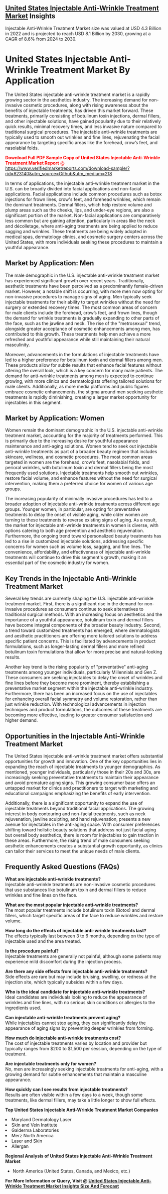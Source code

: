 <h2><a href="https://www.verifiedmarketreports.com/download-sample/?rid=823140&amp;utm_source=Github&amp;utm_medium=218" target="_blank">United States Injectable Anti-Wrinkle Treatment Market</a> Insights</h2><p>Injectable Anti-Wrinkle Treatment Market size was valued at USD 4.3 Billion in 2022 and is projected to reach USD 8.1 Billion by 2030, growing at a CAGR of 8.6% from 2024 to 2030.</p><p><h1>United States Injectable Anti-Wrinkle Treatment Market By Application</h1> <p>The United States injectable anti-wrinkle treatment market is a rapidly growing sector in the aesthetics industry. The increasing demand for non-invasive cosmetic procedures, along with rising awareness about the benefits of injectable treatments, has driven this market forward. These treatments, primarily consisting of botulinum toxin injections, dermal fillers, and other injectable solutions, have gained popularity due to their relatively quick results, minimal recovery times, and less invasive nature compared to traditional surgical procedures. The injectable anti-wrinkle treatments are typically used to smooth out wrinkles and fine lines, rejuvenating the facial appearance by targeting specific areas like the forehead, crow’s feet, and nasolabial folds. <p><span class=""><span style="color: #ff0000;"><strong>Download Full PDF Sample Copy of United States Injectable Anti-Wrinkle Treatment Market Report</strong> @ </span><a href="https://www.verifiedmarketreports.com/download-sample/?rid=823140&amp;utm_source=Github&amp;utm_medium=218" target="_blank">https://www.verifiedmarketreports.com/download-sample/?rid=823140&amp;utm_source=Github&amp;utm_medium=218</a></span></p> In terms of applications, the injectable anti-wrinkle treatment market in the U.S. can be broadly divided into facial applications and non-facial applications. Facial applications include common procedures such as botox injections for frown lines, crow's feet, and forehead wrinkles, which remain the dominant treatments. Dermal fillers, which help restore volume and plump areas such as the cheeks, lips, and under-eye regions, are also a significant portion of the market. Non-facial applications are comparatively less common but are gaining attention, particularly in areas like the neck and décolletage, where anti-aging treatments are being applied to reduce sagging and wrinkles. These treatments are being widely adopted in medical spas, dermatology clinics, and cosmetic surgery centers across the United States, with more individuals seeking these procedures to maintain a youthful appearance. <h2>Market by Application: Men</h2> <p>The male demographic in the U.S. injectable anti-wrinkle treatment market has experienced significant growth over recent years. Traditionally, aesthetic treatments have been perceived as a predominantly female-driven market. However, a notable shift is occurring, with more men now opting for non-invasive procedures to manage signs of aging. Men typically seek injectable treatments for their ability to target wrinkles without the need for surgery or extended recovery times. The most common areas of concern for male clients include the forehead, crow’s feet, and frown lines, though the demand for wrinkle treatments is gradually expanding to other parts of the face, such as the jawline and neck. The rise of the "metrosexual" trend, alongside greater acceptance of cosmetic enhancements among men, has contributed to this growth. These treatments help men achieve a more refreshed and youthful appearance while still maintaining their natural masculinity. <p>Moreover, advancements in the formulations of injectable treatments have led to a higher preference for botulinum toxin and dermal fillers among men. These products allow for subtle results that enhance facial features without altering the overall look, which is a key concern for many male patients. The demand for anti-wrinkle treatments among men is expected to continue growing, with more clinics and dermatologists offering tailored solutions for male clients. Additionally, as more media platforms and public figures embrace cosmetic enhancements, the stigma around men seeking aesthetic treatments is rapidly diminishing, creating a larger market opportunity for injectables in this segment.</p> <h2>Market by Application: Women</h2> <p>Women remain the dominant demographic in the U.S. injectable anti-wrinkle treatment market, accounting for the majority of treatments performed. This is primarily due to the increasing desire for youthful appearance maintenance and anti-aging solutions. Women tend to seek out injectable anti-wrinkle treatments as part of a broader beauty regimen that includes skincare, wellness, and cosmetic procedures. The most common areas targeted in women are the forehead, crow’s feet, nasolabial folds, and perioral wrinkles, with botulinum toxin and dermal fillers being the most frequently used solutions. Injectable treatments help smooth out wrinkles, restore facial volume, and enhance features without the need for surgical intervention, making them a preferred choice for women of various age groups. <p>The increasing popularity of minimally invasive procedures has led to a broader adoption of injectable anti-wrinkle treatments across different age groups. Younger women, in particular, are opting for preventative treatments to delay the onset of visible aging, while older women are turning to these treatments to reverse existing signs of aging. As a result, the market for injectable anti-wrinkle treatments in women is diverse, with options catering to both age prevention and aesthetic rejuvenation. Furthermore, the ongoing trend toward personalized beauty treatments has led to a rise in customized injectable solutions, addressing specific concerns for women such as volume loss, sagging, and fine lines. The convenience, affordability, and effectiveness of injectable anti-wrinkle treatments will continue to drive this segment's growth, making it an essential part of the cosmetic industry for women.</p> <h2>Key Trends in the Injectable Anti-Wrinkle Treatment Market</h2> <p>Several key trends are currently shaping the U.S. injectable anti-wrinkle treatment market. First, there is a significant rise in the demand for non-invasive procedures as consumers continue to seek alternatives to traditional surgical methods. With an increasing focus on aesthetics and the importance of a youthful appearance, botulinum toxin and dermal fillers have become integral components of the broader beauty industry. Second, a trend toward customized treatments has emerged, where dermatologists and aesthetic practitioners are offering more tailored solutions to address specific patient concerns. This is facilitated by advancements in product formulations, such as longer-lasting dermal fillers and more refined botulinum toxin formulations that allow for more precise and natural-looking results. <p>Another key trend is the rising popularity of "preventative" anti-aging treatments among younger individuals, particularly Millennials and Gen Z. These consumers are seeking injectables to delay the onset of wrinkles and fine lines before they become more prominent, thereby establishing a preventative market segment within the injectable anti-wrinkle industry. Furthermore, there has been an increased focus on the use of injectables for enhancing overall facial symmetry and volume restoration, rather than just wrinkle reduction. With technological advancements in injection techniques and product formulations, the outcomes of these treatments are becoming more effective, leading to greater consumer satisfaction and higher demand.</p> <h2>Opportunities in the Injectable Anti-Wrinkle Treatment Market</h2> <p>The United States injectable anti-wrinkle treatment market offers substantial opportunities for growth and innovation. One of the key opportunities lies in expanding the reach of injectable treatments to younger demographics. As mentioned, younger individuals, particularly those in their 20s and 30s, are increasingly seeking preventative treatments to maintain their appearance and avoid premature aging signs. This growing consumer base offers an untapped market for clinics and practitioners to target with marketing and educational campaigns emphasizing the benefits of early intervention. <p>Additionally, there is a significant opportunity to expand the use of injectable treatments beyond traditional facial applications. The growing interest in body contouring and non-facial treatments, such as neck rejuvenation, jawline sculpting, and hand rejuvenation, presents a new avenue for injectables in the anti-aging space. With consumer preferences shifting toward holistic beauty solutions that address not just facial aging but overall body aesthetics, there is room for injectables to gain traction in these areas. Furthermore, the rising trend of male consumers seeking aesthetic enhancements creates a substantial growth opportunity, as clinics can tailor their services to meet the unique needs of male clients.</p> <h2>Frequently Asked Questions (FAQs)</h2> <p><strong>What are injectable anti-wrinkle treatments?</strong><br>Injectable anti-wrinkle treatments are non-invasive cosmetic procedures that use substances like botulinum toxin and dermal fillers to reduce wrinkles and fine lines on the face.</p> <p><strong>What are the most popular injectable anti-wrinkle treatments?</strong><br>The most popular treatments include botulinum toxin (Botox) and dermal fillers, which target specific areas of the face to reduce wrinkles and restore volume.</p> <p><strong>How long do the effects of injectable anti-wrinkle treatments last?</strong><br>The effects typically last between 3 to 6 months, depending on the type of injectable used and the area treated.</p> <p><strong>Is the procedure painful?</strong><br>Injectable treatments are generally not painful, although some patients may experience mild discomfort during the injection process.</p> <p><strong>Are there any side effects from injectable anti-wrinkle treatments?</strong><br>Side effects are rare but may include bruising, swelling, or redness at the injection site, which typically subsides within a few days.</p> <p><strong>Who is the ideal candidate for injectable anti-wrinkle treatments?</strong><br>Ideal candidates are individuals looking to reduce the appearance of wrinkles and fine lines, with no serious skin conditions or allergies to the ingredients used.</p> <p><strong>Can injectable anti-wrinkle treatments prevent aging?</strong><br>While injectables cannot stop aging, they can significantly delay the appearance of aging signs by preventing deeper wrinkles from forming.</p> <p><strong>How much do injectable anti-wrinkle treatments cost?</strong><br>The cost of injectable treatments varies by location and provider but typically ranges from $200 to $1,500 per session, depending on the type of treatment.</p> <p><strong>Are injectable treatments only for women?</strong><br>No, men are increasingly seeking injectable treatments for anti-aging, with a growing demand for subtle enhancements that maintain a masculine appearance.</p> <p><strong>How quickly can I see results from injectable treatments?</strong><br>Results are often visible within a few days to a week, though some treatments, like dermal fillers, may take a little longer to show full effects.</p> </p><p><strong>Top United States Injectable Anti-Wrinkle Treatment Market Companies</strong></p><div data-test-id=""><p><li>Maryland Dermatology Laser</li><li> Skin and Vein Institute</li><li> Galderma Laboratories</li><li> Merz North America</li><li> Laser and Skin</li><li> Allergan</li></p><div><strong>Regional Analysis of&nbsp;United States Injectable Anti-Wrinkle Treatment Market</strong></div><ul><li dir="ltr"><p dir="ltr">North America&nbsp;(United States, Canada, and Mexico, etc.)</p></li></ul><p><strong>For More Information or Query, Visit @&nbsp;</strong><strong><a href="https://www.verifiedmarketreports.com/product/injectable-anti-wrinkle-treatment-market/?utm_source=Github&amp;utm_medium=218" target="_blank">United States Injectable Anti-Wrinkle Treatment Market Insights Size And Forecast</a></strong></p></div>
